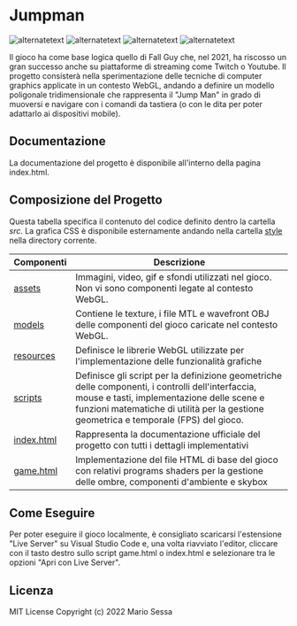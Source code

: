 # Jumpman
<p>
        <img src="https://img.shields.io/static/v1?label=build&message=passing&color=%3CCOLOR%3E" alt="alternatetext">
	<img src="https://img.shields.io/badge/state-closed-red" alt="alternatetext">
	<img src="https://img.shields.io/badge/version-1.0%20-blue" alt="alternatetext">
  <img src="https://img.shields.io/badge/WebGL-1.0-yellow" alt="alternatetext">
</p>
Il gioco ha come base logica quello di Fall Guy che, nel 2021, ha riscosso un gran
                            successo anche su piattaforme di streaming come Twitch o Youtube. Il progetto
                            consisterà nella sperimentazione delle tecniche di computer graphics applicate in un
                            contesto WebGL, andando a definire un modello poligonale tridimensionale che
                            rappresenta il "Jump Man" in grado di muoversi e navigare con i comandi da tastiera
                            (o con le dita per poter adattarlo ai dispositivi mobile).

## Documentazione
La documentazione del progetto è disponibile all'interno della pagina index.html. 

## Composizione del Progetto
Questa tabella specifica il contenuto del codice definito dentro la cartella <i>src</i>. La grafica CSS è disponibile esternamente andando nella cartella [style](https://github.com/kode-git/Jumpman/tree/main/style) nella directory corrente.

| Componenti| Descrizione |
|-|-|
| [assets](https://github.com/kode-git/Jumpman/tree/main/src/assets) | Immagini, video, gif e sfondi utilizzati nel gioco. Non vi sono componenti legate al contesto WebGL. |
| [models](https://github.com/kode-git/Jumpman/tree/main/src/models) | Contiene le texture, i file MTL e wavefront OBJ delle componenti del gioco caricate nel contesto WebGL. |
| [resources](https://github.com/kode-git/Jumpman/tree/main/src/resources) | Definisce le librerie WebGL utilizzate per l'implementazione delle funzionalità grafiche |
| [scripts](https://github.com/kode-git/Jumpman/tree/main/src/script) | Definisce gli script per la definizione geometriche delle componenti, i controlli dell'interfaccia, mouse e tasti, implementazione delle scene e funzioni matematiche di utilità per la gestione geometrica e temporale (FPS) del gioco. |
| [index.html](https://github.com/kode-git/Jumpman/tree/main/index.html) | Rappresenta la documentazione ufficiale del progetto con tutti i dettagli implementativi |
| [game.html](https://github.com/kode-git/Jumpman/tree/main/game.html) | Implementazione del file HTML di base del gioco con relativi programs shaders per la gestione delle ombre, componenti d'ambiente e skybox |
## Come Eseguire
Per poter eseguire il gioco localmente, è consigliato scaricarsi l'estensione "Live Server" su Visual Studio Code e, una volta riavviato l'editor, cliccare con il tasto destro sullo script game.html o index.html e selezionare tra le opzioni "Apri con Live Server".

## Licenza
MIT License
Copyright (c) 2022 Mario Sessa
